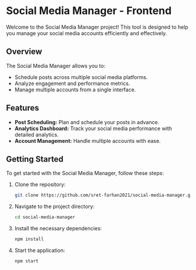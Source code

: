 # Social Media Manager - Frontend

Welcome to the Social Media Manager project! This tool is designed to help you manage your social media accounts efficiently and effectively.

## Overview

The Social Media Manager allows you to:
- Schedule posts across multiple social media platforms.
- Analyze engagement and performance metrics.
- Manage multiple accounts from a single interface.

## Features

- **Post Scheduling:** Plan and schedule your posts in advance.
- **Analytics Dashboard:** Track your social media performance with detailed analytics.
- **Account Management:** Handle multiple accounts with ease.

## Getting Started

To get started with the Social Media Manager, follow these steps:

1. Clone the repository:
    ```bash
    git clone https://github.com/sret-farhan2021/social-media-manager.github.io
    ```
2. Navigate to the project directory:
    ```bash
    cd social-media-manager
    ```
3. Install the necessary dependencies:
    ```bash
    npm install
    ```
4. Start the application:
    ```bash
    npm start
    ```

